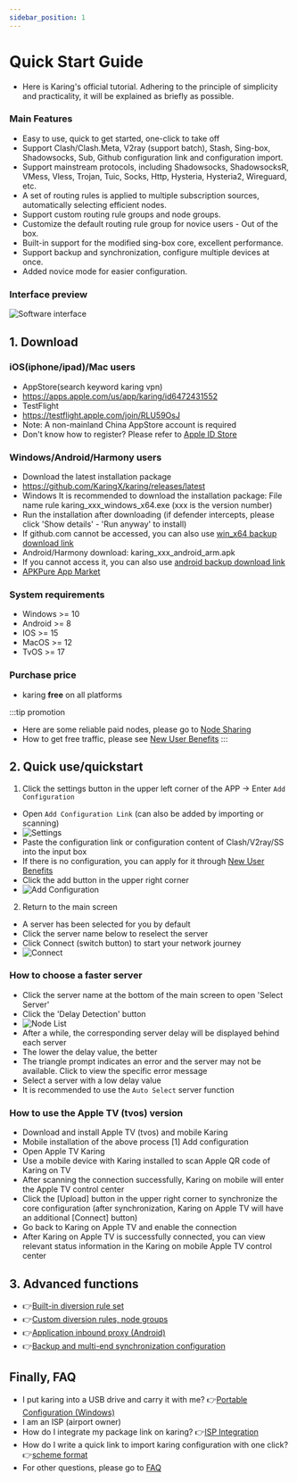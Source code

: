 ```yaml
---
sidebar_position: 1
---
```


# Quick Start Guide
- Here is Karing's official tutorial. Adhering to the principle of simplicity and practicality, it will be explained as briefly as possible.

### Main Features
- Easy to use, quick to get started, one-click to take off
- Support Clash/Clash.Meta, V2ray (support batch), Stash, Sing-box, Shadowsocks, Sub, Github configuration link and configuration import.
- Support mainstream protocols, including Shadowsocks, ShadowsocksR, VMess, Vless, Trojan, Tuic, Socks, Http, Hysteria, Hysteria2, Wireguard, etc.
- A set of routing rules is applied to multiple subscription sources, automatically selecting efficient nodes.
- Support custom routing rule groups and node groups.
- Customize the default routing rule group for novice users - Out of the box.
- Built-in support for the modified sing-box core, excellent performance.
- Support backup and synchronization, configure multiple devices at once.
- Added novice mode for easier configuration.

### Interface preview
![Software interface](./img/qs-1.png#center)

## 1. Download
### iOS(iphone/ipad)/Mac users
- AppStore(search keyword karing vpn)
- https://apps.apple.com/us/app/karing/id6472431552
- TestFlight
- https://testflight.apple.com/join/RLU59OsJ
- Note: A non-mainland China AppStore account is required
- Don't know how to register? Please refer to [Apple ID Store](https://dot.karing.app/pi.html?r_c=xda)

### Windows/Android/Harmony users
- Download the latest installation package
- https://github.com/KaringX/karing/releases/latest
- Windows It is recommended to download the installation package: File name rule karing_xxx_windows_x64.exe (xxx is the version number)
- Run the installation after downloading (if defender intercepts, please click 'Show details' - 'Run anyway' to install)
- If github.com cannot be accessed, you can also use [win_x64 backup download link](https://dot.karing.app/client.html?p=windows)
- Android/Harmony download: karing_xxx_android_arm.apk
- If you cannot access it, you can also use [android backup download link](https://dot.karing.app/client.html?p=android)
- [APKPure App Market](https://apkpure.com/p/com.nebula.karing)

### System requirements
- Windows >= 10
- Android >= 8
- IOS >= 15
- MacOS >= 12
- TvOS >= 17

### Purchase price
- karing **free** on all platforms

:::tip promotion
- Here are some reliable paid nodes, please go to [Node Sharing](https://dot.karing.app/pi.html?r_c=cn)
- How to get free traffic, please see [New User Benefits](/newuser)
:::

## 2. Quick use/quickstart
1. Click the settings button in the upper left corner of the APP -> Enter `Add Configuration`
- Open `Add Configuration Link` (can also be added by importing or scanning)
- ![Settings](./img/qs-2.png)
- Paste the configuration link or configuration content of Clash/V2ray/SS into the input box
- If there is no configuration, you can apply for it through [New User Benefits](/newuser)
- Click the add button in the upper right corner
- ![Add Configuration](./img/qs-3.png)

2. Return to the main screen
- A server has been selected for you by default
- Click the server name below to reselect the server
- Click Connect (switch button) to start your network journey
- ![Connect](./img/qs-4.png)

### How to choose a faster server
- Click the server name at the bottom of the main screen to open 'Select Server'
- Click the 'Delay Detection' button
- ![Node List](./img/qs-5.png)
- After a while, the corresponding server delay will be displayed behind each server
- The lower the delay value, the better
- The triangle prompt indicates an error and the server may not be available. Click to view the specific error message
- Select a server with a low delay value
- It is recommended to use the `Auto Select` server function

### How to use the Apple TV (tvos) version
- Download and install Apple TV (tvos) and mobile Karing
- Mobile installation of the above process [1] Add configuration
- Open Apple TV Karing
- Use a mobile device with Karing installed to scan Apple QR code of Karing on TV
- After scanning the connection successfully, Karing on mobile will enter the Apple TV control center
- Click the [Upload] button in the upper right corner to synchronize the core configuration (after synchronization, Karing on Apple TV will have an additional [Connect] button)
- Go back to Karing on Apple TV and enable the connection
- After Karing on Apple TV is successfully connected, you can view relevant status information in the Karing on mobile Apple TV control center

## 3. Advanced functions
- 👉[Built-in diversion rule set](../tutorial/diversion.md)
- 👉[Custom diversion rules, node groups](../tutorial/custom-diversion.md)
- 👉[Application inbound proxy (Android)](../tutorial/perapp-proxy.md)
- 👉[Backup and multi-end synchronization configuration](../tutorial/backup-sync.md)

## Finally, FAQ
- I put karing into a USB drive and carry it with me? 👉[Portable Configuration (Windows)](../tutorial/portable.md)
- I am an ISP (airport owner)
- How do I integrate my package link on karing? 👉[ISP Integration](../cooperation/menu.md)
- How do I write a quick link to import karing configuration with one click? 👉[scheme format](../cooperation/scheme.md)
- For other questions, please go to [FAQ](/faq/)
